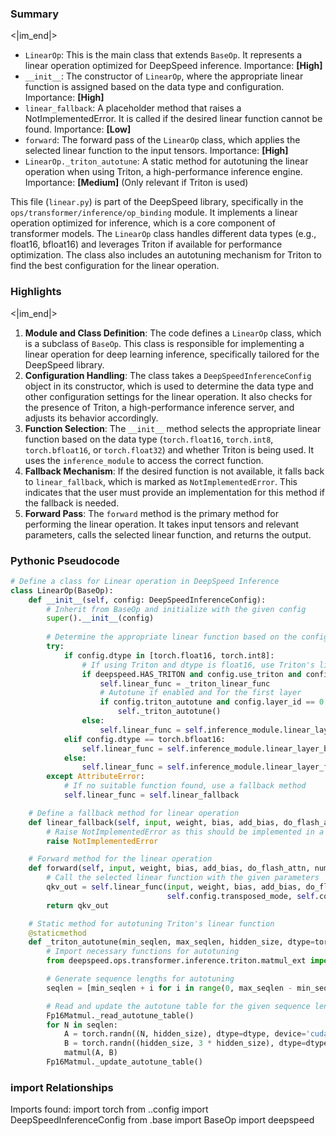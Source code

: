 

### Summary

<|im_end|>

* `LinearOp`: This is the main class that extends `BaseOp`. It represents a linear operation optimized for DeepSpeed inference. Importance: **[High]**
* `__init__`: The constructor of `LinearOp`, where the appropriate linear function is assigned based on the data type and configuration. Importance: **[High]**
* `linear_fallback`: A placeholder method that raises a NotImplementedError. It is called if the desired linear function cannot be found. Importance: **[Low]**
* `forward`: The forward pass of the `LinearOp` class, which applies the selected linear function to the input tensors. Importance: **[High]**
* `LinearOp._triton_autotune`: A static method for autotuning the linear operation when using Triton, a high-performance inference engine. Importance: **[Medium]** (Only relevant if Triton is used)

This file (`linear.py`) is part of the DeepSpeed library, specifically in the `ops/transformer/inference/op_binding` module. It implements a linear operation optimized for inference, which is a core component of transformer models. The `LinearOp` class handles different data types (e.g., float16, bfloat16) and leverages Triton if available for performance optimization. The class also includes an autotuning mechanism for Triton to find the best configuration for the linear operation.

### Highlights

<|im_end|>

1. **Module and Class Definition**: The code defines a `LinearOp` class, which is a subclass of `BaseOp`. This class is responsible for implementing a linear operation for deep learning inference, specifically tailored for the DeepSpeed library.
2. **Configuration Handling**: The class takes a `DeepSpeedInferenceConfig` object in its constructor, which is used to determine the data type and other configuration settings for the linear operation. It also checks for the presence of Triton, a high-performance inference server, and adjusts its behavior accordingly.
3. **Function Selection**: The `__init__` method selects the appropriate linear function based on the data type (`torch.float16`, `torch.int8`, `torch.bfloat16`, or `torch.float32`) and whether Triton is being used. It uses the `inference_module` to access the correct function.
4. **Fallback Mechanism**: If the desired function is not available, it falls back to `linear_fallback`, which is marked as `NotImplementedError`. This indicates that the user must provide an implementation for this method if the fallback is needed.
5. **Forward Pass**: The `forward` method is the primary method for performing the linear operation. It takes input tensors and relevant parameters, calls the selected linear function, and returns the output.

### Pythonic Pseudocode

```python
# Define a class for Linear operation in DeepSpeed Inference
class LinearOp(BaseOp):
    def __init__(self, config: DeepSpeedInferenceConfig):
        # Inherit from BaseOp and initialize with the given config
        super().__init__(config)
        
        # Determine the appropriate linear function based on the config's dtype
        try:
            if config.dtype in [torch.float16, torch.int8]:
                # If using Triton and dtype is float16, use Triton's linear function
                if deepspeed.HAS_TRITON and config.use_triton and config.dtype == torch.float16:
                    self.linear_func = _triton_linear_func
                    # Autotune if enabled and for the first layer
                    if config.triton_autotune and config.layer_id == 0:
                        self._triton_autotune()
                else:
                    self.linear_func = self.inference_module.linear_layer_fp16
            elif config.dtype == torch.bfloat16:
                self.linear_func = self.inference_module.linear_layer_bf16
            else:
                self.linear_func = self.inference_module.linear_layer_fp32
        except AttributeError:
            # If no suitable function found, use a fallback method
            self.linear_func = self.linear_fallback

    # Define a fallback method for linear operation
    def linear_fallback(self, input, weight, bias, add_bias, do_flash_attn, num_heads, transpose, rope_theta):
        # Raise NotImplementedError as this should be implemented in a subclass
        raise NotImplementedError

    # Forward method for the linear operation
    def forward(self, input, weight, bias, add_bias, do_flash_attn, num_heads, external_cache, num_layers):
        # Call the selected linear function with the given parameters
        qkv_out = self.linear_func(input, weight, bias, add_bias, do_flash_attn, num_heads,
                                   self.config.transposed_mode, self.config.rope_theta)
        return qkv_out

    # Static method for autotuning Triton's linear function
    @staticmethod
    def _triton_autotune(min_seqlen, max_seqlen, hidden_size, dtype=torch.float16):
        # Import necessary functions for autotuning
        from deepspeed.ops.transformer.inference.triton.matmul_ext import Fp16Matmul, matmul

        # Generate sequence lengths for autotuning
        seqlen = [min_seqlen + i for i in range(0, max_seqlen - min_seqlen + Fp16Matmul._cache_stride + 1, Fp16Matmul._cache_stride)]

        # Read and update the autotune table for the given sequence lengths and data type
        Fp16Matmul._read_autotune_table()
        for N in seqlen:
            A = torch.randn((N, hidden_size), dtype=dtype, device='cuda')
            B = torch.randn((hidden_size, 3 * hidden_size), dtype=dtype, device='cuda')
            matmul(A, B)
        Fp16Matmul._update_autotune_table()
```


### import Relationships

Imports found:
import torch
from ..config import DeepSpeedInferenceConfig
from .base import BaseOp
import deepspeed